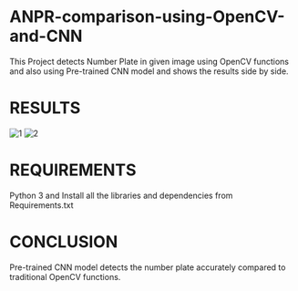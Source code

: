 # ANPR-comparison-using-OpenCV-and-CNN
This Project detects Number Plate in given image using OpenCV functions and also using Pre-trained CNN model and shows the results side by side.

# RESULTS
![1](https://user-images.githubusercontent.com/46442320/122423093-4a6dd000-cfab-11eb-8fa9-55660a1ea694.png)
![2](https://user-images.githubusercontent.com/46442320/122423119-4fcb1a80-cfab-11eb-9c83-18bf4e77699d.png)


# REQUIREMENTS

Python 3 and Install all the libraries and dependencies from Requirements.txt

# CONCLUSION

Pre-trained CNN model detects the number plate accurately compared to traditional OpenCV functions.
